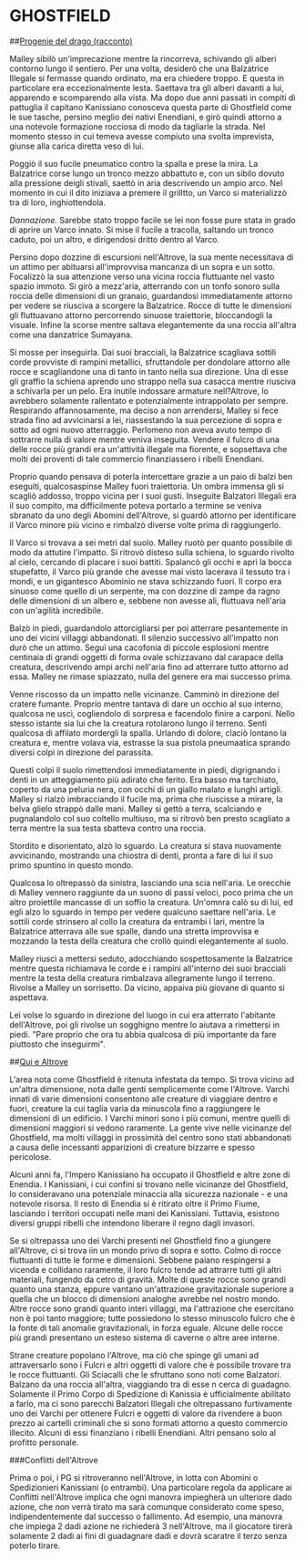 # GHOSTFIELD

##<u>Progenie del drago (racconto)</u>

Malley sibilò un'imprecazione mentre la rincorreva, schivando gli alberi contorno lungo il sentiero. Per una volta, desiderò che una Balzatrice Illegale si fermasse quando ordinato, ma era chiedere troppo. E questa in particolare era eccezionalmente lesta. Saettava tra gli alberi davanti a lui, apparendo e scomparendo alla vista. Ma dopo due anni passati in compiti di pattuglia il capitano Kanissiano conosceva questa parte di Ghostfield come le sue tasche, persino meglio dei nativi Enendiani, e girò quindi attorno a una notevole formazione rocciosa di modo da tagliarle la strada. Nel momento stesso in cui temeva avesse compiuto una svolta imprevista, giunse alla carica diretta veso di lui.

Poggiò il suo fucile pneumatico contro la spalla e prese la mira. La Balzatrice corse lungo un tronco mezzo abbattuto e, con un sibilo dovuto alla pressione deigli stivali, saettò in aria descrivendo un ampio arco. Nel momento in cui il dito iniziava a premere il grilltto, un Varco si materializzò tra di loro, inghiottendola.

*Dannazione.* Sarebbe stato troppo facile se lei non fosse pure stata in grado di aprire un Varco innato. Si mise il fucile a tracolla, saltando un tronco caduto, poi un altro, e dirigendosi dritto dentro al Varco.

Persino dopo dozzine di escursioni nell'Altrove, la sua mente necessitava di un attimo per abituarsi all'improvvisa mancanza di un sopra e un sotto. Focalizzò la sua attenzione verso una vicina roccia fluttuante nel vasto spazio immoto. Si girò a mezz'aria, atterrando con un tonfo sonoro sulla roccia delle dimensioni di un granaio, guardandosi immediatamente attorno per vedere se riusciva a scorgere la Balzatrice. Rocce di tutte le dimensioni gli fluttuavano attorno percorrendo sinuose traiettorie, bloccandogli la visuale. Infine la scorse mentre saltava elegantemente da una roccia all'altra come una danzatrice Sumayana.

Si mosse per inseguirla. Dai suoi bracciali, la Balzatrice scagliava sottili corde provviste di rampini metallici, sfruttandole per dondolare attorno alle rocce e scagliandone una di tanto in tanto nella sua direzione. Una di esse gli graffio la schiena aprendo uno strappo nella sua casacca mentre riusciva a schivarla per un pelo. Era inutile indossare armature nell?Altrove, lo avrebbero solamente rallentato e potenzialmente intrappolato per sempre. Respirando affannosamente, ma deciso a non arrendersi, Malley si fece strada fino ad avvicinarsi a lei, riassestando la sua percezione di sopra e sotto ad ogni nuovo atterraggio. Perlomeno non aveva avuto tempo di sottrarre nulla di valore mentre veniva inseguita. Vendere il fulcro di una delle rocce più grandi era un'attività illegale ma fiorente, e sopsettava che molti dei proventi di tale commercio finanziassero i ribelli Enendiani.

Proprio quando pensava di poterla intercettare grazie a un paio di balzi ben eseguiti, qualcosaspinse Malley fuori traiettoria. Un ombra immensa gli si scagliò addosso, troppo vicina per i suoi gusti. Inseguite Balzatori Illegali era il suo compito, ma difficilmente poteva portarlo a termine se veniva sbranato da uno degli Abomini dell'Altrove, si guardò attorno per identificare il Varco minore più vicino e rimbalzò diverse volte prima di raggiungerlo.

Il Varco si trovava a sei metri dal suolo. Malley ruotò per quanto possibile di modo da attutire  l'impatto. Si ritrovò disteso sulla schiena, lo sguardo rivolto al cielo, cercando di placare i suoi battiti. Spalancò gli occhi e aprì la bocca stupefatto, il Varco più grande che avesse mai visto lacerava il tessuto tra i mondi, e un gigantesco Abominio ne stava schizzando fuori. Il corpo era sinuoso come quello di un serpente, ma con dozzine di zampe da ragno delle dimensioni di un albero e, sebbene non avesse ali, fluttuava nell'aria con un'agilità incredibile.

Balzò in piedi, guardandolo attorcigliarsi per poi atterrare pesantemente in uno dei vicini villaggi abbandonati. Il silenzio successivo all'impatto non durò che un attimo. Seguì una cacofonia di piccole esplosioni mentre centinaia di grandi oggetti di forma ovale schizzavano dal carapace della creatura, descrivendo ampi archi nell'aria fino ad atterrare tutto attorno ad essa. Malley ne rimase spiazzato, nulla del genere era mai successo prima.

Venne riscosso da un impatto nelle vicinanze. Camminò in direzione del cratere fumante. Proprio mentre tantava di dare un occhio al suo interno, qualcosa ne uscì, cogliendolo di sorpresa e facendolo finire a carponi. Nello stesso istante sia lui che la creatura rotolarono lungo il terreno. Sentì qualcosa di affilato mordergli la spalla. Urlando di dolore, claciò lontano la creatura e, mentre volava via, estrasse la sua pistola pneumaatica sprando diversi colpi in direzione del parassita.

Questi colpì il suolo rimettendosi immediatamente in piedi, digrignando i denti in un atteggiamento più adirato che ferito. Era basso ma tarchiato, coperto da una peluria nera, con occhi di un giallo malato e lunghi artigli. Malley si rialzò  imbracciando il fucile ma, prima che riuscisse a mirare, la belva glielo strappò dalle mani. Malley si gettò a terra, scalciando e pugnalandolo col suo coltello multiuso, ma si ritrovò ben presto scagliato a terra mentre la sua testa sbatteva contro una roccia.

Stordito e disorientato, alzò lo sguardo. La creatura si stava nuovamente avvicinando, mostrando una chiostra di denti, pronta a fare di lui il suo primo spuntino in questo mondo.

Qualcosa lo oltrepassò da sinistra, lasciando una scia nell'aria. Le orecchie di Malley vennero raggiunte da un suono di passi veloci, poco prima che un altro proiettile mancasse di un soffio la creatura. Un'omnra calò su di lui, ed egli alzo lo sguardo in tempo per vedere qualcuno saettare nell'aria. Le sottili corde strinsero al collo la creatura da entrambi i lari, mentre la Balzatrice atterrava alle sue spalle, dando una stretta improvvisa e mozzando la testa della creatura che crollò quindi elegantemente al suolo.

Malley riuscì a mettersi seduto, adocchiando sospettosamente la Balzatrice mentre questa richiamava le corde e i rampini all'interno dei suoi bracciali mentre la testa della creatura rimbalzava allegramente lungo il terreno. Rivolse a Malley un sorrisetto. Da vicino, appaiva più giovane di quanto si aspettava.

Lei volse lo sguardo in direzione del luogo in cui era atterrato l'abitante dell'Altrove, poi gli rivolse un sogghigno mentre lo aiutava a rimettersi in piedi. "Pare proprio che ora tu abbia qualcosa di più importante da fare piuttosto che inseguirmi".

##<u>Qui e Altrove</u>

L'area nota come Ghostfield è ritenuta infestata da tempo. Si trova vicino ad un'altra dimensione, nota dalle genti semplicemente come l'Altrove. Varchi innati di varie dimensioni consentono alle creature di viaggiare dentro e fuori, creature la cui taglia varia da minuscola fino a raggiungere le dimensioni di un edificio. I Varchi minori sono i più comuni, mentre quelli di dimensioni maggiori si vedono raramente. La gente vive nelle vicinanze del Ghostfield, ma molti villaggi in prossimità del centro sono stati abbandonati a causa delle incessanti apparizioni di creature bizzarre e spesso pericolose.

Alcuni anni fa, l'Impero Kanissiano ha occupato il Ghostfield e altre zone di Enendia. I Kanissiani, i cui confini si trovano nelle vicinanze del Ghostfield, lo consideravano una potenziale minaccia alla sicurezza nazionale - e una notevole risorsa. Il resto di Enendia si è ritirato oltre il Primo Fiume, lasciando i territori occupati nelle mani dei Kanissiani. Tuttavia, esistono diversi gruppi ribelli che intendono liberare il regno dagli invasori.

Se si oltrepassa uno dei Varchi presenti nel Ghostfield fino a giungere all'Altrove, ci si trova iin un mondo privo di sopra e sotto. Colmo di rocce fluttuanti di tutte le forme e dimensioni.  Sebbene paiano respingersi a vicenda e collidano raramente, il loro fulcro tende ad attrarre tutti gli altri materiali, fungendo da cetro di gravità. Molte di queste rocce sono grandi quanto una stanza, eppure vantano un'attrazione gravitazionale superiore a quella che un blocco di dimensioni analoghe avrebbe nel nostro mondo. Altre rocce sono grandi quanto interi villaggi, ma l'attrazione che esercitano non è poi tanto maggiore; tutte possiedono lo stesso minuscolo fulcro che è la fonte di tali anomalie gravitazionali, in forza eguale. Alcune delle rocce più grandi presentano un esteso sistema di caverne o altre aree interne.

Strane creature popolano l'Altrove, ma ciò che spinge gli umani ad attraversarlo sono i Fulcri e altri oggetti di valore che è possibile trovare tra le rocce fluttuanti. Gli Sciacalli che le sfruttano sono noti come Balzatori. Balzano da una roccia all'altra, viaggiando tra di esse n cerca di guadagno. Solamente il Primo Corpo di Spedizione di Kanissia è ufficialmente abilitato a farlo, ma ci sono parecchi Balzatori Illegali che oltrepassano furtivamente uno dei Varchi per ottenere Fulcri e oggetti di valore da rivendere a buon prezzo ai cartelli criminali che si sono formati attorno a questo commercio illecito. Alcuni di essi finanziano i ribelli Enendiani. Altri pensano solo al profitto personale.

###Conflitti dell'Altrove

Prima o poi, i PG si ritroveranno nell'Altrove, in lotta con Abomini o Spedizionieri Kanissiani (o entrambi). Una particolare regola da applicare ai Conflitti nell'Altrove implica che ogni manovra impiegherà un ulteriore dado azione, che non verrà tirato ma sarà comunque considerato come speso, indipendentemente dal successo o fallimento. Ad esempio, una manovra che impiega 2 dadi azione ne richiederà 3 nell'Altrove, ma il giocatore tirerà solamente 2 dadi ai fini di guadagnare dadi e dovrà scaratre il terzo senza poterlo tirare.